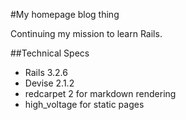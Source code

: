 #My homepage blog thing

Continuing my mission to learn Rails.

##Technical Specs

* Rails 3.2.6
* Devise 2.1.2
* redcarpet 2 for markdown rendering
* high_voltage for static pages
